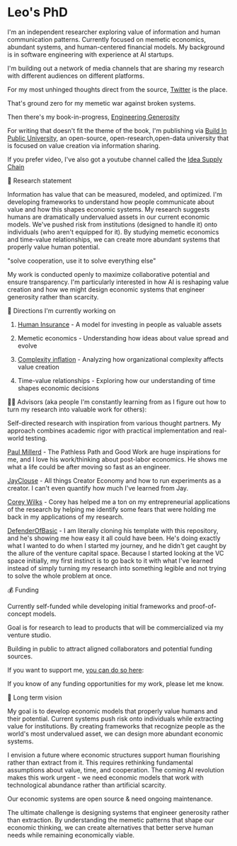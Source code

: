 # Leo's PhD

I'm an independent researcher exploring value of information and human communication patterns. Currently focused on memetic economics, abundant systems, and human-centered financial models. My background is in software engineering with experience at AI startups.

I'm building out a network of media channels that are sharing my research with different audiences on different platforms.

For my most unhinged thoughts direct from the source, [Twitter](https://x.com/leo_guinan) is the place.

That's ground zero for my memetic war against broken systems. 

Then there's my book-in-progress, [Engineering Generosity](https://engineeringgenerosity.com/)

For writing that doesn't fit the theme of the book, I'm publishing via [Build In Public University](https://buildinpublicuniversity.com/), an open-source, open-research,open-data university that is focused on value creation via information sharing.

If you prefer video, I've also got a youtube channel called the [Idea Supply Chain](https://www.youtube.com/@ideasupplychain)


📜 Research statement

Information has value that can be measured, modeled, and optimized. I'm developing frameworks to understand how people communicate about value and how this shapes economic systems. My research suggests humans are dramatically undervalued assets in our current economic models. We've pushed risk from institutions (designed to handle it) onto individuals (who aren't equipped for it). By studying memetic economics and time-value relationships, we can create more abundant systems that properly value human potential.

"solve cooperation, use it to solve everything else"

My work is conducted openly to maximize collaborative potential and ensure transparency. I'm particularly interested in how AI is reshaping value creation and how we might design economic systems that engineer generosity rather than scarcity.

🔭 Directions I'm currently working on

1. [Human Insurance](https://engineeringgenerosity.substack.com/p/the-key-to-the-future-is-human-insurance) - A model for investing in people as valuable assets

2. Memetic economics - Understanding how ideas about value spread and evolve

3. [Complexity inflation](https://www.buildinpublicuniversity.com/complexity-inflation-the-hidden-economics-of-scaling/) - Analyzing how organizational complexity affects value creation

4. Time-value relationships - Exploring how our understanding of time shapes economic decisions

🧑‍🏫 Advisors (aka people I'm constantly learning from as I figure out how to turn my research into valuable work for others):

Self-directed research with inspiration from various thought partners. My approach combines academic rigor with practical implementation and real-world testing.

[Paul Millerd](https://newsletter.pathlesspath.com/) - The Pathless Path and Good Work are huge inspirations for me, and I love his work/thinking about post-labor economics. He shows me what a life could be after moving so fast as an engineer.

[JayClouse](https://creatorscience.com/) - All things Creator Economy and how to run experiments as a creator. I can't even quantify how much I've learned from Jay.

[Corey Wilks](https://coreywilkspsyd.com/) - Corey has helped me a ton on my entrepreneurial applications of the research by helping me identify some fears that were holding me back in my applications of my research.

[DefenderOfBasic](https://github.com/DefenderOfBasic/PhD) - I am literally cloning his template with this repository, and he's showing me how easy it all could have been. He's doing exactly what I wanted to do when I started my journey, and he didn't get caught by the allure of the venture capital space. Because I started looking at the VC space initially, my first instinct is to go back to it with what I've learned instead of simply turning my research into something legible and not trying to solve the whole problem at once.



💰 Funding

Currently self-funded while developing initial frameworks and proof-of-concept models. 

Goal is for research to lead to products that will be commercialized via my venture studio.

Building in public to attract aligned collaborators and potential funding sources. 

If you want to support me, [you can do so here](https://ko-fi.com/leoguinan):

If you know of any funding opportunities for my work, please let me know.



🧭 Long term vision

My goal is to develop economic models that properly value humans and their potential. Current systems push risk onto individuals while extracting value for institutions. By creating frameworks that recognize people as the world's most undervalued asset, we can design more abundant economic systems.

I envision a future where economic structures support human flourishing rather than extract from it. This requires rethinking fundamental assumptions about value, time, and cooperation. The coming AI revolution makes this work urgent - we need economic models that work with technological abundance rather than artificial scarcity.

Our economic systems are open source & need ongoing maintenance.

The ultimate challenge is designing systems that engineer generosity rather than extraction. By understanding the memetic patterns that shape our economic thinking, we can create alternatives that better serve human needs while remaining economically viable.
